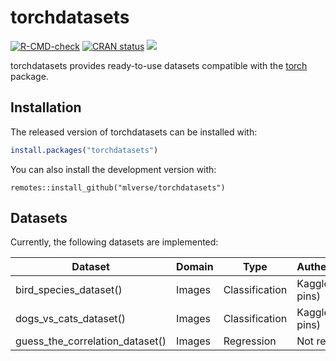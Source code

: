 # torchdatasets

<!-- badges: start -->

[![R-CMD-check](https://github.com/mlverse/torchdatasets/workflows/R-CMD-check/badge.svg)](https://github.com/mlverse/torchdatasets/actions) [![CRAN status](https://www.r-pkg.org/badges/version/torchdatasets)](https://CRAN.R-project.org/package=torchdatasets)
[![](https://cranlogs.r-pkg.org/badges/torchdatasets)](https://cran.r-project.org/package=torchdatasets)

<!-- badges: end -->

torchdatasets provides ready-to-use datasets compatible with the [torch](https://github.com/mlverse/torch) package.

## Installation

The released version of torchdatasets can be installed with:

```r
install.packages("torchdatasets")
```

You can also install the development version with:

``` {.r}
remotes::install_github("mlverse/torchdatasets")
```

## Datasets

Currently, the following datasets are implemented:

| Dataset                            | Domain | Type           | Authentication    |
|------------------------------------|--------|----------------|-------------------|
| bird\_species\_dataset()           | Images | Classification | Kaggle (via pins) |
| dogs\_vs\_cats\_dataset()          | Images | Classification | Kaggle (via pins) |
| guess\_the\_correlation\_dataset() | Images | Regression     | Not required      |
